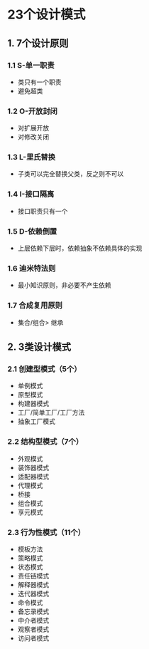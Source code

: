 # 23个设计模式

## 1. 7个设计原则

### 1.1 S-单一职责

- 类只有一个职责
- 避免超类

### 1.2 O-开放封闭

- 对扩展开放
- 对修改关闭

### 1.3 L-里氏替换

- 子类可以完全替换父类，反之则不可以

### 1.4 I-接口隔离

- 接口职责只有一个

### 1.5 D-依赖倒置

- 上层依赖下层时，依赖抽象不依赖具体的实现

### 1.6 迪米特法则

- 最小知识原则，非必要不产生依赖

### 1.7 合成复用原则

- 集合/组合> 继承

## 2. 3类设计模式

### 2.1 创建型模式（5个）

- 单例模式
- 原型模式
- 构建器模式
- 工厂/简单工厂/工厂方法
- 抽象工厂模式

### 2.2 结构型模式（7个）

- 外观模式
- 装饰器模式
- 适配器模式
- 代理模式
- 桥接
- 组合模式
- 享元模式

### 2.3 行为性模式（11个）

- 模板方法
- 策略模式
- 状态模式
- 责任链模式
- 解释器模式
- 迭代器模式
- 命令模式
- 备忘录模式
- 中介者模式
- 观察者模式
- 访问者模式


